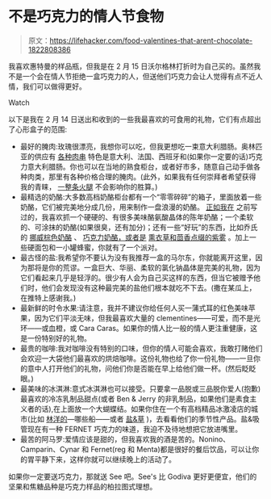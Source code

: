 # 不是巧克力的情人节食物

> 原文：<https://lifehacker.com/food-valentines-that-arent-chocolate-1822808386>

我喜欢惠特曼的样品瓶，但我是在 2 月 15 日沃尔格林打折时为自己买的。虽然我不是一个会在情人节拒绝一盒巧克力的人，但送他们巧克力会让人觉得有点不近人情，我们可以做得更好。

Watch

以下是我在 2 月 14 日送出和收到的一些我最喜欢的可食用的礼物，它们有点超出了心形盒子的范围:

*   最好的腌肉:玫瑰很漂亮，我想你可以吃，但我更想吃一束意大利腊肠。奥林匹亚的供应有 [各种肉串](https://www.olympiaprovisions.com/collections/salami/products/salami-bouquet) 特色是意大利、法国、西班牙和(如果你一定要的话)巧克力意大利腊肠。你也可以在当地的熟食柜台，或者好市多，随意自己动手做各种肉类，那里有各种价格合理的腌肉。(此外，如果我有任何崇拜者希望获得我的青睐， [一整条火腿](https://www.costco.com/Sid-Wainer-%2526-Son®-Boneless-Prosciutto-Toscano-DOP.product.100219413.html) 不会影响你的胜算。)
*   最精选的奶酪:大多数高档奶酪柜台都有一个“零零碎碎”的箱子，里面放着一些奶酪，它们被完美地分成几份，用来制作一盘浪漫的奶酪。 [正如我在](https://skillet.lifehacker.com/the-anatomy-of-the-perfect-cheese-plate-1793682048) 之前写过的，我喜欢抓一个硬硬的、有很多美味酪氨酸晶体的陈年奶酪；一个柔软的、可涂抹的奶酪(如果很臭，还有加分)；还有一些“好玩”的东西，比如乔氏 的 [挪威棕色奶酪](http://www.thekitchn.com/closest-cheese-to-fudge-gjetos-139961) 、 [巧克力奶酪，或者是](http://www.traderjoes.com/fearless-flyer/article/872) [熏衣草和茴香点缀的紫雾](http://www.cypressgrovecheese.com/cheese/fresh-chevre/purple-haze.html) 。加上一些硬面包和一小罐蜂蜜，你就有了一个派对。
*   最古怪的盐:我希望你不要认为没有我推荐一盒的马尔东，你就能离开这里，因为那将是你的荒谬。一盒巨大、华丽、柔软的氯化钠晶体是完美的礼物，因为它们看起来几乎是轻浮的。很少有人会为自己买这样的东西，但当它被赠予他们时，他们会发现没有这种最完美的盐他们根本就吃不下去。(撒在某瓜上，在推特上感谢我。)
*   最新鲜的时令水果:请注意，我并不建议你给任何人买一蒲式耳的红色美味苹果，因为它们平淡无味，但我最喜欢大量的 clementines——可爱，而不是光环——或血橙，或 Cara Caras。如果你的情人比一般的情人更注重健康，这是一份特别好的礼物。
*   最贵的咖啡:我对咖啡没有特别的口味，但你的情人可能会喜欢，我敢打赌他们会欢迎一大袋他们最喜欢的烘焙咖啡。这份礼物也给了你一份礼物——一旦你的意中人打开他们的礼物，问他们你是否能在早上给他们做一杯。(然后眨眨眼。)
*   最美味的冰淇淋:意式冰淇淋也可以接受。只要拿一品脱或三品脱你爱人(抱歉)最喜欢的冷冻乳制品甜点(或者 Ben & Jerry 的非乳制品，如果他们是素食主义者的话),在上面放一个大蝴蝶结。如果你住在一个有高档精品冰激凌店的城市(比如 [林洋的](https://jenis.com)—哪些船——或者 [盐&草](https://saltandstraw.com) )，去看看他们的季节性产品。盐&吸管现在有一种 FERNET 巧克力的味道，我迫不及待地想把它放进嘴里。
*   最苦的阿马罗:爱情应该是甜的，但我喜欢我的酒是苦的。Nonino、Camparin、Cynar 和 Fernet(reg 和 Menta)都是很好的餐后饮品，可以让你的胃平静下来，这样你就可以继续晚上的活动了。

如果你一定要送巧克力，那就送 See 吧。See's 比 Godiva 更好更便宜，他们的坚果和焦糖品种是巧克力样品的柏拉图式理想。
